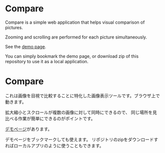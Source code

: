 ﻿# Compare

Compare is a simple web application that helps visual comparison of pictures.

Zooming and scrolling are performed for each picture simultaneously.

See the [demo page](https://tshino.github.io/compare/compare.html).

You can simply bookmark the demo page,
or download zip of this repository to use it as a local application.

# Compare

これは画像を目視で比較することに特化した画像表示ツールです。ブラウザ上で動きます。

拡大縮小とスクロールが複数の画像に対して同時にできるので、
同じ場所を見比べる作業が簡単にできるのがポイントです。

[デモページ](https://tshino.github.io/compare/compare.html)があります。

デモページをブックマークしても使えます。
リポジトリのzipをダウンロードすればローカルアプリのように使うこともできます。
